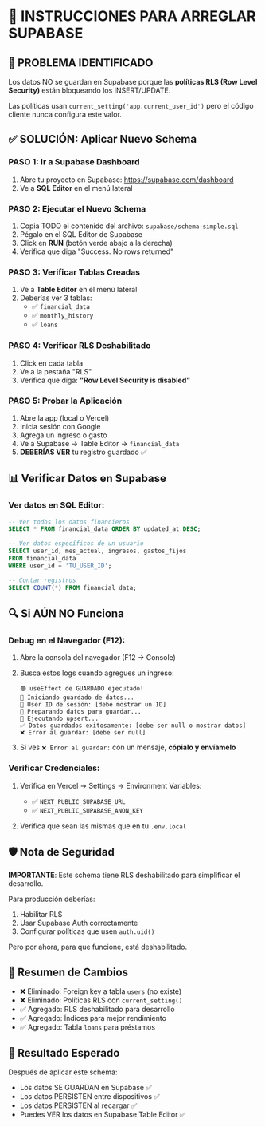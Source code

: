 # 🔧 INSTRUCCIONES PARA ARREGLAR SUPABASE

## 🚨 PROBLEMA IDENTIFICADO

Los datos NO se guardan en Supabase porque las **políticas RLS (Row Level Security)** están bloqueando los INSERT/UPDATE.

Las políticas usan `current_setting('app.current_user_id')` pero el código cliente nunca configura este valor.

## ✅ SOLUCIÓN: Aplicar Nuevo Schema

### PASO 1: Ir a Supabase Dashboard

1. Abre tu proyecto en Supabase: https://supabase.com/dashboard
2. Ve a **SQL Editor** en el menú lateral

### PASO 2: Ejecutar el Nuevo Schema

1. Copia TODO el contenido del archivo: `supabase/schema-simple.sql`
2. Pégalo en el SQL Editor de Supabase
3. Click en **RUN** (botón verde abajo a la derecha)
4. Verifica que diga "Success. No rows returned"

### PASO 3: Verificar Tablas Creadas

1. Ve a **Table Editor** en el menú lateral
2. Deberías ver 3 tablas:
   - ✅ `financial_data`
   - ✅ `monthly_history`
   - ✅ `loans`

### PASO 4: Verificar RLS Deshabilitado

1. Click en cada tabla
2. Ve a la pestaña "RLS"
3. Verifica que diga: **"Row Level Security is disabled"**

### PASO 5: Probar la Aplicación

1. Abre la app (local o Vercel)
2. Inicia sesión con Google
3. Agrega un ingreso o gasto
4. Ve a Supabase → Table Editor → `financial_data`
5. **DEBERÍAS VER** tu registro guardado ✅

## 📊 Verificar Datos en Supabase

### Ver datos en SQL Editor:

```sql
-- Ver todos los datos financieros
SELECT * FROM financial_data ORDER BY updated_at DESC;

-- Ver datos específicos de un usuario
SELECT user_id, mes_actual, ingresos, gastos_fijos
FROM financial_data
WHERE user_id = 'TU_USER_ID';

-- Contar registros
SELECT COUNT(*) FROM financial_data;
```

## 🔍 Si AÚN NO Funciona

### Debug en el Navegador (F12):

1. Abre la consola del navegador (F12 → Console)
2. Busca estos logs cuando agregues un ingreso:
   ```
   🟢 useEffect de GUARDADO ejecutado!
   🔵 Iniciando guardado de datos...
   🔵 User ID de sesión: [debe mostrar un ID]
   🔵 Preparando datos para guardar...
   🔵 Ejecutando upsert...
   ✅ Datos guardados exitosamente: [debe ser null o mostrar datos]
   ❌ Error al guardar: [debe ser null]
   ```

3. Si ves `❌ Error al guardar:` con un mensaje, **cópialo y envíamelo**

### Verificar Credenciales:

1. Verifica en Vercel → Settings → Environment Variables:
   - ✅ `NEXT_PUBLIC_SUPABASE_URL`
   - ✅ `NEXT_PUBLIC_SUPABASE_ANON_KEY`

2. Verifica que sean las mismas que en tu `.env.local`

## 🛡️ Nota de Seguridad

**IMPORTANTE**: Este schema tiene RLS deshabilitado para simplificar el desarrollo.

Para producción deberías:
1. Habilitar RLS
2. Usar Supabase Auth correctamente
3. Configurar políticas que usen `auth.uid()`

Pero por ahora, para que funcione, está deshabilitado.

## 📝 Resumen de Cambios

- ❌ Eliminado: Foreign key a tabla `users` (no existe)
- ❌ Eliminado: Políticas RLS con `current_setting()`
- ✅ Agregado: RLS deshabilitado para desarrollo
- ✅ Agregado: Índices para mejor rendimiento
- ✅ Agregado: Tabla `loans` para préstamos

## 🎯 Resultado Esperado

Después de aplicar este schema:
- Los datos SE GUARDAN en Supabase ✅
- Los datos PERSISTEN entre dispositivos ✅
- Los datos PERSISTEN al recargar ✅
- Puedes VER los datos en Supabase Table Editor ✅
